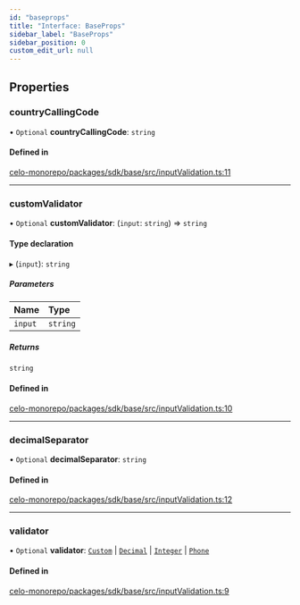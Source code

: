 ```yaml
---
id: "baseprops"
title: "Interface: BaseProps"
sidebar_label: "BaseProps"
sidebar_position: 0
custom_edit_url: null
---
```


## Properties

### countryCallingCode

• `Optional` **countryCallingCode**: `string`

#### Defined in

[celo-monorepo/packages/sdk/base/src/inputValidation.ts:11](https://github.com/celo-org/docs/blob/36f0e03d3/celo-monorepo/packages/sdk/base/src/inputValidation.ts#L11)

___

### customValidator

• `Optional` **customValidator**: (`input`: `string`) => `string`

#### Type declaration

▸ (`input`): `string`

##### Parameters

| Name | Type |
| :------ | :------ |
| `input` | `string` |

##### Returns

`string`

#### Defined in

[celo-monorepo/packages/sdk/base/src/inputValidation.ts:10](https://github.com/celo-org/docs/blob/36f0e03d3/celo-monorepo/packages/sdk/base/src/inputValidation.ts#L10)

___

### decimalSeparator

• `Optional` **decimalSeparator**: `string`

#### Defined in

[celo-monorepo/packages/sdk/base/src/inputValidation.ts:12](https://github.com/celo-org/docs/blob/36f0e03d3/celo-monorepo/packages/sdk/base/src/inputValidation.ts#L12)

___

### validator

• `Optional` **validator**: [`Custom`](../enums/validatorkind.md#custom) \| [`Decimal`](../enums/validatorkind.md#decimal) \| [`Integer`](../enums/validatorkind.md#integer) \| [`Phone`](../enums/validatorkind.md#phone)

#### Defined in

[celo-monorepo/packages/sdk/base/src/inputValidation.ts:9](https://github.com/celo-org/docs/blob/36f0e03d3/celo-monorepo/packages/sdk/base/src/inputValidation.ts#L9)

